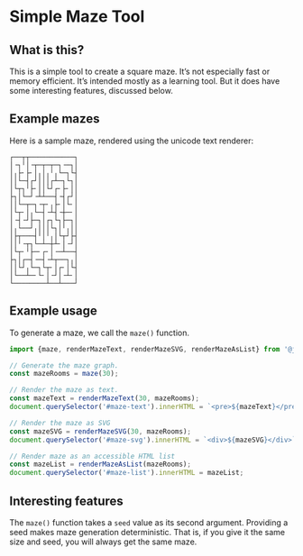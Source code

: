 # Simple Maze Tool

## What is this?

This is a simple tool to create a square maze. It’s not especially fast or memory efficient. It’s intended mostly as a learning tool. But it does have some interesting features, discussed below.

## Example mazes

Here is a sample maze, rendered using the unicode text renderer:

```
┌──┬┬───────────┐
│╶┐╵│╶┬─┬─┬─┐╶─┐│
│╷├╴├╴│╷│╷╵╷└─┐└┤
││└─┤┌┘│││┌┴─┐└┐│
│└┬┐╵├╴││└┘┌╴├╴││
├┐│└─┘╶┴┴──┤╶┤┌┘│
││└─┬─┐╶┬╴╷├╴│└╴│
│└┬╴│╷└─┤╶┴┤╶┼─╴│
│╶┤╶┘├─┐│┌┐└┐├─┐│
│╷└──┘╷│││└┐│╵╷││
│├┬───┤╵│╵╷│└┬┘├┤
││╵╶┬┐└─┴─┼┴╴│╶┘│
│└┬╴╵├─╴┌╴│╶─┴──┤
├┐│┌─┤╶─┤╶┴┬──┐╷│
││└┘╷└─┐└┬╴│┌╴│└┤
│└──┴─╴└╴│╶┘│╶┴╴│
└────────┴──┴───┘
```

## Example usage

To generate a maze, we call the `maze()` function.

```javascript
import {maze, renderMazeText, renderMazeSVG, renderMazeAsList} from '@jrsinclair/maze';

// Generate the maze graph.
const mazeRooms = maze(30);

// Render the maze as text.
const mazeText = renderMazeText(30, mazeRooms);
document.querySelector('#maze-text').innerHTML = `<pre>${mazeText}</pre>`;

// Render the maze as SVG
const mazeSVG = renderMazeSVG(30, mazeRooms);
document.querySelector('#maze-svg').innerHTML = `<div>${mazeSVG}</div>`;

// Render maze as an accessible HTML list
const mazeList = renderMazeAsList(mazeRooms);
document.querySelector('#maze-list').innerHTML = mazeList;
```

## Interesting features

The `maze()` function takes a `seed` value as its second argument. Providing a seed makes maze generation deterministic. That is, if you give it the same size and seed, you will always get the same maze.
